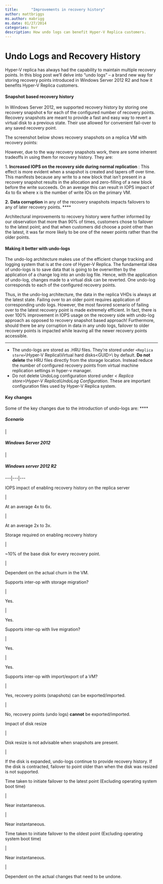 ```yaml
---
title:      "Improvements in recovery history"
author: mattbriggs
ms.author: mabrigg
ms.date: 01/27/2014
categories: hvr
description: How undo logs can benefit Hyper-V Replica customers.
---
```

# Undo Logs and Recovery History

Hyper-V replica has always had the capability to maintain multiple recovery points. In this blog post we’ll delve into “undo logs” – a brand new way for storing recovery points introduced in Windows Server 2012 R2 and how it benefits Hyper-V Replica customers.

#### Snapshot based recovery history

In Windows Server 2012, we supported recovery history by storing one recovery snapshot ~~s~~ for each of the configured number of recovery points. Recovery snapshots are meant to provide a fast and easy way to revert a virtual disk to a previous state. Their use allowed for convenient fail-over to any saved recovery point.

The screenshot below shows recovery snapshots on a replica VM with recovery points:

<!--[![Recovery snapshots on a replica VM with recovery points](https://msdnshared.blob.core.windows.net/media/TNBlogsFS/prod.evol.blogs.technet.com/CommunityServer.Blogs.Components.WeblogFiles/00/00/00/50/45/metablogapi/clip_image0016_thumb_43B66657.png)](https://msdnshared.blob.core.windows.net/media/TNBlogsFS/prod.evol.blogs.technet.com/CommunityServer.Blogs.Components.WeblogFiles/00/00/00/50/45/metablogapi/clip_image0016_660B6B1F.png)-->

However, due to the way recovery snapshots work, there are some inherent tradeoffs in using them for recovery history. They are:

1\. **Increased IOPS on the recovery side during normal replication** : This effect is more evident when a snapshot is created and tapers off over time. This manifests because any write to a new block that isn’t present in a recovery snapshot results in the allocation and zero-filling of a new block before the write succeeds. On an average this can result in IOPS impact of 4x to 6x where x is the number of write IOs on the primary VM.

**2.** **Data corruption** in any of the recovery snapshots impacts failovers to any of later recovery points. ****

Architectural improvements to recovery history were further informed by our observation that more than 90% of times, customers chose to failover to the latest point; and that when customers did choose a point other than the latest, it was far more likely to be one of the newer points rather than the older points.

#### Making it better with undo-logs

The undo-log architecture makes use of the efficient change tracking and logging system that is at the core of Hyper-V Replica. The fundamental idea of undo-logs is to save data that is going to be overwritten by the application of a change log into an undo log file. Hence, with the application of undo-log, changes made to a virtual disk can be reverted. One undo-log corresponds to each of the configured recovery points.

Thus, in the undo-log architecture, the data in the replica VHDs is always at the latest state. Failing over to an older point requires application of corresponding undo logs. However, the most favored scenario of failing over to the latest recovery point is made extremely efficient. In fact, there is over 100% improvement in IOPS usage on the recovery side with undo-log approach as opposed to recovery snapshot based approach! Furthermore, should there be any corruption in data in any undo logs, failover to older recovery points is impacted while leaving all the newer recovery points accessible.


---  
  
  * The undo-logs are stored as .HRU files. They’re stored under `<Replica store>`\Hyper-V Replica\Virtual hard disks\<GUID>\ by default. **Do not delete** the HRU files directly from the storage location. Instead reduce the number of configured recovery points from virtual machine replication settings in hyper-v manager. 
  * Do not delete UndoLog configuration stored under _< Replica store>\Hyper-V Replica\UndoLog Configuration_. These are important configuration files used by Hyper-V Replica system.

  
  
#### Key changes

Some of the key changes due to the introduction of undo-logs are: ****

##### Scenario

| 

##### Windows Server 2012

| 

##### Windows server 2012 R2  
  
---|---|---  
  
IOPS impact of enabling recovery history on the replica server

| 

At an average 4x to 6x.

| 

At an average 2x to 3x.  
  
Storage required on enabling recovery history

| 

~10% of the base disk for every recovery point.

| 

Dependent on the actual churn in the VM.  
  
Supports inter-op with storage migration?

| 

Yes.

| 

Yes.  
  
Supports inter-op with live migration?

| 

Yes.

| 

Yes.  
  
Supports inter-op with import/export of a VM?

| 

Yes, recovery points (snapshots) can be exported/imported.

| 

No, recovery points (undo logs) **cannot** be exported/imported.  
  
Impact of disk resize

| 

Disk resize is not advisable when snapshots are present.

| 

If the disk is expanded, undo-logs continue to provide recovery history. If the disk is contracted, failover to point older than when the disk was resized is not supported.  
  
Time taken to initiate failover to the latest point (Excluding operating system boot time)

| 

Near instantaneous.

| 

Near instantaneous.  
  
Time taken to initiate failover to the oldest point (Excluding operating system boot time)

| 

Near instantaneous.

| 

Dependent on the actual changes that need to be undone.
